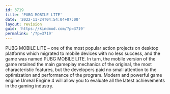 ```yaml
---
id: 3719
title: 'PUBG MOBILE LITE'
date: '2022-11-24T04:54:04+07:00'
layout: revision
guid: 'https://kindmod.com/?p=3719'
permalink: '/?p=3719'
---
```


PUBG MOBILE LITE – one of the most popular action projects on desktop platforms which migrated to mobile devices with no less success, and the game was named PUBG MOBILE LITE. In turn, the mobile version of the game retained the main gameplay mechanics of the original, the most characteristic features, but the developers paid no small attention to the optimization and performance of the program. Modern and powerful game engine Unreal Engine 4 will allow you to evaluate all the latest achievements in the gaming industry.